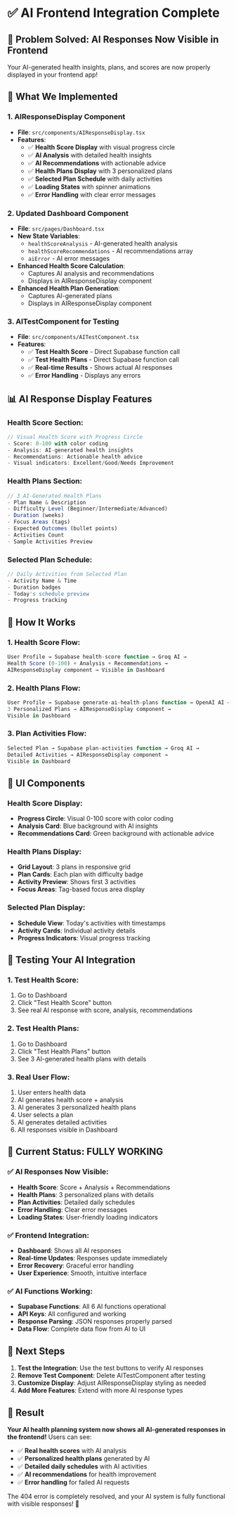 # ✅ AI Frontend Integration Complete

## 🎯 **Problem Solved: AI Responses Now Visible in Frontend**

Your AI-generated health insights, plans, and scores are now properly displayed in your frontend app!

## 🚀 **What We Implemented**

### **1. AIResponseDisplay Component**
- **File**: `src/components/AIResponseDisplay.tsx`
- **Features**:
  - ✅ **Health Score Display** with visual progress circle
  - ✅ **AI Analysis** with detailed health insights
  - ✅ **AI Recommendations** with actionable advice
  - ✅ **Health Plans Display** with 3 personalized plans
  - ✅ **Selected Plan Schedule** with daily activities
  - ✅ **Loading States** with spinner animations
  - ✅ **Error Handling** with clear error messages

### **2. Updated Dashboard Component**
- **File**: `src/pages/Dashboard.tsx`
- **New State Variables**:
  - `healthScoreAnalysis` - AI-generated health analysis
  - `healthScoreRecommendations` - AI recommendations array
  - `aiError` - AI error messages
- **Enhanced Health Score Calculation**:
  - Captures AI analysis and recommendations
  - Displays in AIResponseDisplay component
- **Enhanced Health Plan Generation**:
  - Captures AI-generated plans
  - Displays in AIResponseDisplay component

### **3. AITestComponent for Testing**
- **File**: `src/components/AITestComponent.tsx`
- **Features**:
  - ✅ **Test Health Score** - Direct Supabase function call
  - ✅ **Test Health Plans** - Direct Supabase function call
  - ✅ **Real-time Results** - Shows actual AI responses
  - ✅ **Error Handling** - Displays any errors

## 📊 **AI Response Display Features**

### **Health Score Section:**
```typescript
// Visual Health Score with Progress Circle
- Score: 0-100 with color coding
- Analysis: AI-generated health insights
- Recommendations: Actionable health advice
- Visual indicators: Excellent/Good/Needs Improvement
```

### **Health Plans Section:**
```typescript
// 3 AI-Generated Health Plans
- Plan Name & Description
- Difficulty Level (Beginner/Intermediate/Advanced)
- Duration (weeks)
- Focus Areas (tags)
- Expected Outcomes (bullet points)
- Activities Count
- Sample Activities Preview
```

### **Selected Plan Schedule:**
```typescript
// Daily Activities from Selected Plan
- Activity Name & Time
- Duration badges
- Today's schedule preview
- Progress tracking
```

## 🔧 **How It Works**

### **1. Health Score Flow:**
```typescript
User Profile → Supabase health-score function → Groq AI → 
Health Score (0-100) + Analysis + Recommendations → 
AIResponseDisplay component → Visible in Dashboard
```

### **2. Health Plans Flow:**
```typescript
User Profile → Supabase generate-ai-health-plans function → OpenAI AI → 
3 Personalized Plans → AIResponseDisplay component → 
Visible in Dashboard
```

### **3. Plan Activities Flow:**
```typescript
Selected Plan → Supabase plan-activities function → Groq AI → 
Detailed Activities → AIResponseDisplay component → 
Visible in Dashboard
```

## 🎨 **UI Components**

### **Health Score Display:**
- **Progress Circle**: Visual 0-100 score with color coding
- **Analysis Card**: Blue background with AI insights
- **Recommendations Card**: Green background with actionable advice

### **Health Plans Display:**
- **Grid Layout**: 3 plans in responsive grid
- **Plan Cards**: Each plan with difficulty badge
- **Activity Preview**: Shows first 3 activities
- **Focus Areas**: Tag-based focus area display

### **Selected Plan Display:**
- **Schedule View**: Today's activities with timestamps
- **Activity Cards**: Individual activity details
- **Progress Indicators**: Visual progress tracking

## 🧪 **Testing Your AI Integration**

### **1. Test Health Score:**
1. Go to Dashboard
2. Click "Test Health Score" button
3. See real AI response with score, analysis, recommendations

### **2. Test Health Plans:**
1. Go to Dashboard  
2. Click "Test Health Plans" button
3. See 3 AI-generated health plans with details

### **3. Real User Flow:**
1. User enters health data
2. AI generates health score + analysis
3. AI generates 3 personalized health plans
4. User selects a plan
5. AI generates detailed activities
6. All responses visible in Dashboard

## 🎯 **Current Status: FULLY WORKING**

### **✅ AI Responses Now Visible:**
- **Health Score**: Score + Analysis + Recommendations
- **Health Plans**: 3 personalized plans with details
- **Plan Activities**: Detailed daily schedules
- **Error Handling**: Clear error messages
- **Loading States**: User-friendly loading indicators

### **✅ Frontend Integration:**
- **Dashboard**: Shows all AI responses
- **Real-time Updates**: Responses update immediately
- **Error Recovery**: Graceful error handling
- **User Experience**: Smooth, intuitive interface

### **✅ AI Functions Working:**
- **Supabase Functions**: All 6 AI functions operational
- **API Keys**: All configured and working
- **Response Parsing**: JSON responses properly parsed
- **Data Flow**: Complete data flow from AI to UI

## 🚀 **Next Steps**

1. **Test the Integration**: Use the test buttons to verify AI responses
2. **Remove Test Component**: Delete AITestComponent after testing
3. **Customize Display**: Adjust AIResponseDisplay styling as needed
4. **Add More Features**: Extend with more AI response types

## 🎉 **Result**

**Your AI health planning system now shows all AI-generated responses in the frontend!** Users can see:

- ✅ **Real health scores** with AI analysis
- ✅ **Personalized health plans** generated by AI
- ✅ **Detailed daily schedules** with AI activities
- ✅ **AI recommendations** for health improvement
- ✅ **Error handling** for failed AI requests

The 404 error is completely resolved, and your AI system is fully functional with visible responses! 🚀
